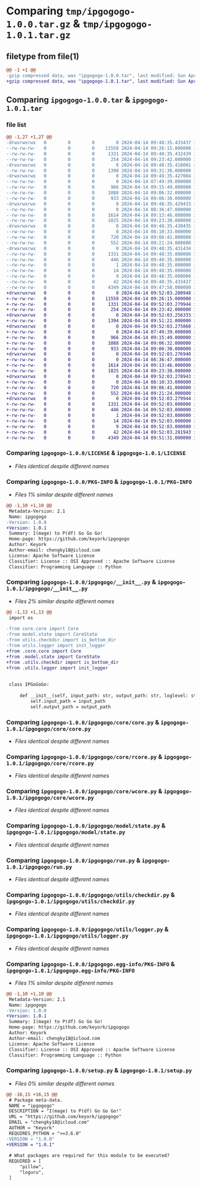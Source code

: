 # Comparing `tmp/ipgogogo-1.0.0.tar.gz` & `tmp/ipgogogo-1.0.1.tar.gz`

## filetype from file(1)

```diff
@@ -1 +1 @@
-gzip compressed data, was "ipgogogo-1.0.0.tar", last modified: Sun Apr 14 09:48:35 2024, max compression
+gzip compressed data, was "ipgogogo-1.0.1.tar", last modified: Sun Apr 14 09:52:03 2024, max compression
```

## Comparing `ipgogogo-1.0.0.tar` & `ipgogogo-1.0.1.tar`

### file list

```diff
@@ -1,27 +1,27 @@
-drwxrwxrwx   0        0        0        0 2024-04-14 09:48:35.433437 ipgogogo-1.0.0/
--rw-rw-rw-   0        0        0    11558 2024-04-14 09:26:15.000000 ipgogogo-1.0.0/LICENSE
--rw-rw-rw-   0        0        0     1331 2024-04-14 09:48:35.432439 ipgogogo-1.0.0/PKG-INFO
--rw-rw-rw-   0        0        0      254 2024-04-14 09:23:42.000000 ipgogogo-1.0.0/README.md
-drwxrwxrwx   0        0        0        0 2024-04-14 09:48:35.410001 ipgogogo-1.0.0/ipgogogo/
--rw-rw-rw-   0        0        0     1390 2024-04-14 09:31:36.000000 ipgogogo-1.0.0/ipgogogo/__init__.py
-drwxrwxrwx   0        0        0        0 2024-04-14 09:48:35.427084 ipgogogo-1.0.0/ipgogogo/core/
--rw-rw-rw-   0        0        0        0 2024-04-14 07:49:39.000000 ipgogogo-1.0.0/ipgogogo/core/__init__.py
--rw-rw-rw-   0        0        0      966 2024-04-14 09:15:49.000000 ipgogogo-1.0.0/ipgogogo/core/core.py
--rw-rw-rw-   0        0        0     1088 2024-04-14 09:06:32.000000 ipgogogo-1.0.0/ipgogogo/core/rcore.py
--rw-rw-rw-   0        0        0      933 2024-04-14 09:06:30.000000 ipgogogo-1.0.0/ipgogogo/core/wcore.py
-drwxrwxrwx   0        0        0        0 2024-04-14 09:48:35.429433 ipgogogo-1.0.0/ipgogogo/model/
--rw-rw-rw-   0        0        0        0 2024-04-14 08:36:47.000000 ipgogogo-1.0.0/ipgogogo/model/__init__.py
--rw-rw-rw-   0        0        0     1614 2024-04-14 09:13:46.000000 ipgogogo-1.0.0/ipgogogo/model/state.py
--rw-rw-rw-   0        0        0     1825 2024-04-14 09:23:38.000000 ipgogogo-1.0.0/ipgogogo/run.py
-drwxrwxrwx   0        0        0        0 2024-04-14 09:48:35.430435 ipgogogo-1.0.0/ipgogogo/utils/
--rw-rw-rw-   0        0        0        0 2024-04-14 08:10:33.000000 ipgogogo-1.0.0/ipgogogo/utils/__init__.py
--rw-rw-rw-   0        0        0      720 2024-04-14 09:06:41.000000 ipgogogo-1.0.0/ipgogogo/utils/checkdir.py
--rw-rw-rw-   0        0        0      552 2024-04-14 09:21:24.000000 ipgogogo-1.0.0/ipgogogo/utils/logger.py
-drwxrwxrwx   0        0        0        0 2024-04-14 09:48:35.431434 ipgogogo-1.0.0/ipgogogo.egg-info/
--rw-rw-rw-   0        0        0     1331 2024-04-14 09:48:35.000000 ipgogogo-1.0.0/ipgogogo.egg-info/PKG-INFO
--rw-rw-rw-   0        0        0      446 2024-04-14 09:48:35.000000 ipgogogo-1.0.0/ipgogogo.egg-info/SOURCES.txt
--rw-rw-rw-   0        0        0        1 2024-04-14 09:48:35.000000 ipgogogo-1.0.0/ipgogogo.egg-info/dependency_links.txt
--rw-rw-rw-   0        0        0       14 2024-04-14 09:48:35.000000 ipgogogo-1.0.0/ipgogogo.egg-info/requires.txt
--rw-rw-rw-   0        0        0        9 2024-04-14 09:48:35.000000 ipgogogo-1.0.0/ipgogogo.egg-info/top_level.txt
--rw-rw-rw-   0        0        0       42 2024-04-14 09:48:35.433437 ipgogogo-1.0.0/setup.cfg
--rw-rw-rw-   0        0        0     4349 2024-04-14 09:47:58.000000 ipgogogo-1.0.0/setup.py
+drwxrwxrwx   0        0        0        0 2024-04-14 09:52:03.280948 ipgogogo-1.0.1/
+-rw-rw-rw-   0        0        0    11558 2024-04-14 09:26:15.000000 ipgogogo-1.0.1/LICENSE
+-rw-rw-rw-   0        0        0     1331 2024-04-14 09:52:03.279944 ipgogogo-1.0.1/PKG-INFO
+-rw-rw-rw-   0        0        0      254 2024-04-14 09:23:42.000000 ipgogogo-1.0.1/README.md
+drwxrwxrwx   0        0        0        0 2024-04-14 09:52:03.256333 ipgogogo-1.0.1/ipgogogo/
+-rw-rw-rw-   0        0        0     1394 2024-04-14 09:51:21.000000 ipgogogo-1.0.1/ipgogogo/__init__.py
+drwxrwxrwx   0        0        0        0 2024-04-14 09:52:03.275860 ipgogogo-1.0.1/ipgogogo/core/
+-rw-rw-rw-   0        0        0        0 2024-04-14 07:49:39.000000 ipgogogo-1.0.1/ipgogogo/core/__init__.py
+-rw-rw-rw-   0        0        0      966 2024-04-14 09:15:49.000000 ipgogogo-1.0.1/ipgogogo/core/core.py
+-rw-rw-rw-   0        0        0     1088 2024-04-14 09:06:32.000000 ipgogogo-1.0.1/ipgogogo/core/rcore.py
+-rw-rw-rw-   0        0        0      933 2024-04-14 09:06:30.000000 ipgogogo-1.0.1/ipgogogo/core/wcore.py
+drwxrwxrwx   0        0        0        0 2024-04-14 09:52:03.276940 ipgogogo-1.0.1/ipgogogo/model/
+-rw-rw-rw-   0        0        0        0 2024-04-14 08:36:47.000000 ipgogogo-1.0.1/ipgogogo/model/__init__.py
+-rw-rw-rw-   0        0        0     1614 2024-04-14 09:13:46.000000 ipgogogo-1.0.1/ipgogogo/model/state.py
+-rw-rw-rw-   0        0        0     1825 2024-04-14 09:23:38.000000 ipgogogo-1.0.1/ipgogogo/run.py
+drwxrwxrwx   0        0        0        0 2024-04-14 09:52:03.278943 ipgogogo-1.0.1/ipgogogo/utils/
+-rw-rw-rw-   0        0        0        0 2024-04-14 08:10:33.000000 ipgogogo-1.0.1/ipgogogo/utils/__init__.py
+-rw-rw-rw-   0        0        0      720 2024-04-14 09:06:41.000000 ipgogogo-1.0.1/ipgogogo/utils/checkdir.py
+-rw-rw-rw-   0        0        0      552 2024-04-14 09:21:24.000000 ipgogogo-1.0.1/ipgogogo/utils/logger.py
+drwxrwxrwx   0        0        0        0 2024-04-14 09:52:03.279944 ipgogogo-1.0.1/ipgogogo.egg-info/
+-rw-rw-rw-   0        0        0     1331 2024-04-14 09:52:03.000000 ipgogogo-1.0.1/ipgogogo.egg-info/PKG-INFO
+-rw-rw-rw-   0        0        0      446 2024-04-14 09:52:03.000000 ipgogogo-1.0.1/ipgogogo.egg-info/SOURCES.txt
+-rw-rw-rw-   0        0        0        1 2024-04-14 09:52:03.000000 ipgogogo-1.0.1/ipgogogo.egg-info/dependency_links.txt
+-rw-rw-rw-   0        0        0       14 2024-04-14 09:52:03.000000 ipgogogo-1.0.1/ipgogogo.egg-info/requires.txt
+-rw-rw-rw-   0        0        0        9 2024-04-14 09:52:03.000000 ipgogogo-1.0.1/ipgogogo.egg-info/top_level.txt
+-rw-rw-rw-   0        0        0       42 2024-04-14 09:52:03.281943 ipgogogo-1.0.1/setup.cfg
+-rw-rw-rw-   0        0        0     4349 2024-04-14 09:51:31.000000 ipgogogo-1.0.1/setup.py
```

### Comparing `ipgogogo-1.0.0/LICENSE` & `ipgogogo-1.0.1/LICENSE`

 * *Files identical despite different names*

### Comparing `ipgogogo-1.0.0/PKG-INFO` & `ipgogogo-1.0.1/PKG-INFO`

 * *Files 1% similar despite different names*

```diff
@@ -1,10 +1,10 @@
 Metadata-Version: 2.1
 Name: ipgogogo
-Version: 1.0.0
+Version: 1.0.1
 Summary: I(mage) to P(df) Go Go Go!
 Home-page: https://github.com/keyork/ipgogogo
 Author: Keyork
 Author-email: chengky18@icloud.com
 License: Apache Software License
 Classifier: License :: OSI Approved :: Apache Software License
 Classifier: Programming Language :: Python
```

### Comparing `ipgogogo-1.0.0/ipgogogo/__init__.py` & `ipgogogo-1.0.1/ipgogogo/__init__.py`

 * *Files 2% similar despite different names*

```diff
@@ -1,13 +1,13 @@
 import os
 
-from core.core import Core
-from model.state import CoreState
-from utils.checkdir import is_bottom_dir
-from utils.logger import init_logger
+from .core.core import Core
+from .model.state import CoreState
+from .utils.checkdir import is_bottom_dir
+from .utils.logger import init_logger
 
 
 class IPGoGoGo:
 
     def __init__(self, input_path: str, output_path: str, loglevel: str = "INFO"):
         self.input_path = input_path
         self.output_path = output_path
```

### Comparing `ipgogogo-1.0.0/ipgogogo/core/core.py` & `ipgogogo-1.0.1/ipgogogo/core/core.py`

 * *Files identical despite different names*

### Comparing `ipgogogo-1.0.0/ipgogogo/core/rcore.py` & `ipgogogo-1.0.1/ipgogogo/core/rcore.py`

 * *Files identical despite different names*

### Comparing `ipgogogo-1.0.0/ipgogogo/core/wcore.py` & `ipgogogo-1.0.1/ipgogogo/core/wcore.py`

 * *Files identical despite different names*

### Comparing `ipgogogo-1.0.0/ipgogogo/model/state.py` & `ipgogogo-1.0.1/ipgogogo/model/state.py`

 * *Files identical despite different names*

### Comparing `ipgogogo-1.0.0/ipgogogo/run.py` & `ipgogogo-1.0.1/ipgogogo/run.py`

 * *Files identical despite different names*

### Comparing `ipgogogo-1.0.0/ipgogogo/utils/checkdir.py` & `ipgogogo-1.0.1/ipgogogo/utils/checkdir.py`

 * *Files identical despite different names*

### Comparing `ipgogogo-1.0.0/ipgogogo/utils/logger.py` & `ipgogogo-1.0.1/ipgogogo/utils/logger.py`

 * *Files identical despite different names*

### Comparing `ipgogogo-1.0.0/ipgogogo.egg-info/PKG-INFO` & `ipgogogo-1.0.1/ipgogogo.egg-info/PKG-INFO`

 * *Files 1% similar despite different names*

```diff
@@ -1,10 +1,10 @@
 Metadata-Version: 2.1
 Name: ipgogogo
-Version: 1.0.0
+Version: 1.0.1
 Summary: I(mage) to P(df) Go Go Go!
 Home-page: https://github.com/keyork/ipgogogo
 Author: Keyork
 Author-email: chengky18@icloud.com
 License: Apache Software License
 Classifier: License :: OSI Approved :: Apache Software License
 Classifier: Programming Language :: Python
```

### Comparing `ipgogogo-1.0.0/setup.py` & `ipgogogo-1.0.1/setup.py`

 * *Files 0% similar despite different names*

```diff
@@ -16,15 +16,15 @@
 # Package meta-data.
 NAME = "ipgogogo"
 DESCRIPTION = "I(mage) to P(df) Go Go Go!"
 URL = "https://github.com/keyork/ipgogogo"
 EMAIL = "chengky18@icloud.com"
 AUTHOR = "Keyork"
 REQUIRES_PYTHON = ">=3.6.0"
-VERSION = "1.0.0"
+VERSION = "1.0.1"
 
 # What packages are required for this module to be executed?
 REQUIRED = [
     "pillow",
     "loguru",
 ]
```

